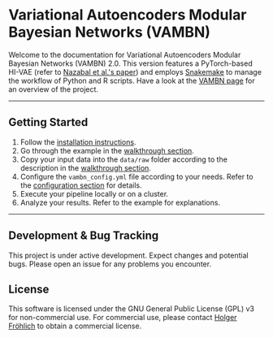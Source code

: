 # Variational Autoencoders Modular Bayesian Networks (VAMBN)

Welcome to the documentation for Variational Autoencoders Modular Bayesian Networks (VAMBN) 2.0. This version features a PyTorch-based HI-VAE (refer to [Nazabal et al.'s paper](https://arxiv.org/abs/1807.03653)) and employs [Snakemake](https://snakemake.readthedocs.io/en/stable/index.html) to manage the workflow of Python and R scripts. Have a look at the [VAMBN page](vambn.md) for an overview of the project.

---

## Getting Started

1. Follow the [installation instructions](setup.md).
2. Go through the example in the [walkthrough section](walkthrough.md).
3. Copy your input data into the `data/raw` folder according to the description in the [walkthrough section](walkthrough.md).
3. Configure the `vambn_config.yml` file according to your needs. Refer to the [configuration section](configuration.md) for details.
4. Execute your pipeline locally or on a cluster.
5. Analyze your results. Refer to the example for explanations.

---

## Development & Bug Tracking

This project is under active development. Expect changes and potential bugs. Please open an issue for any problems you encounter.

## License

This software is licensed under the GNU General Public License (GPL) v3 for non-commercial use. For commercial use, please contact [Holger Fröhlich](mailto:holger.froehlich@scai.fraunhofer.de) to obtain a commercial license.
